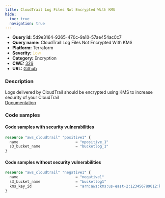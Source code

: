 ```yaml
---
title: CloudTrail Log Files Not Encrypted With KMS
hide:
  toc: true
  navigation: true
---
```


<style>
  .highlight .hll {
    background-color: #ff171742;
  }
  .md-content {
    max-width: 1100px;
    margin: 0 auto;
  }
</style>

-   **Query id:** 5d9e3164-9265-470c-9a10-57ae454ac0c7
-   **Query name:** CloudTrail Log Files Not Encrypted With KMS
-   **Platform:** Terraform
-   **Severity:** <span style="color:#edd57e">Low</span>
-   **Category:** Encryption
-   **CWE:** <a href="https://cwe.mitre.org/data/definitions/326.html" onclick="newWindowOpenerSafe(event, 'https://cwe.mitre.org/data/definitions/326.html')">326</a>
-   **URL:** [Github](https://github.com/Checkmarx/kics/tree/master/assets/queries/terraform/aws/cloudtrail_log_files_not_encrypted_with_kms)

### Description
Logs delivered by CloudTrail should be encrypted using KMS to increase security of your CloudTrail<br>
[Documentation](https://registry.terraform.io/providers/hashicorp/aws/latest/docs/resources/cloudtrail#kms_key_id)

### Code samples
#### Code samples with security vulnerabilities
```tf title="Positive test num. 1 - tf file" hl_lines="1"
resource "aws_cloudtrail" "positive1" {
  name                          = "npositive_1"
  s3_bucket_name                = "bucketlog_1"
}

```


#### Code samples without security vulnerabilities
```tf title="Negative test num. 1 - tf file"
resource "aws_cloudtrail" "negative1" {
  name                          = "negative1"
  s3_bucket_name                = "bucketlog1"
  kms_key_id                    = "arn:aws:kms:us-east-2:123456789012:key/12345678-1234-1234-1234-123456789012"
}

```

